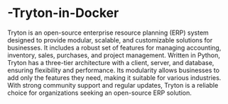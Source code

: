 # -Tryton-in-Docker

Tryton is an open-source enterprise resource planning (ERP) system designed to provide modular, scalable, and customizable solutions for businesses. It includes a robust set of features for managing accounting, inventory, sales, purchases, and project management. Written in Python, Tryton has a three-tier architecture with a client, server, and database, ensuring flexibility and performance. Its modularity allows businesses to add only the features they need, making it suitable for various industries. With strong community support and regular updates, Tryton is a reliable choice for organizations seeking an open-source ERP solution.
